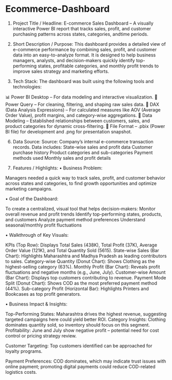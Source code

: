 # Ecommerce-Dashboard

1. Project Title / Headline:
 E-commerce Sales Dashboard – A visually interactive Power BI report that tracks sales, profit, and customer purchasing patterns across states, categories, andtime periods.

3. Short Description / Purpose:
 This dashboard provides a detailed view of e-commerce performance by combining sales, profit, and customer data into an easy-to-analyze format. It is designed to  help business managers, analysts, and decision-makers quickly identify top-performing states, profitable categories, and monthly profit trends to improve sales  strategy and marketing efforts.

4. Tech Stack:
 The dashboard was built using the following tools and technologies:

📊 Power BI Desktop – For data modeling and interactive visualization.
📂 Power Query – For cleaning, filtering, and shaping raw sales data.
🧠 DAX (Data Analysis Expressions) – For calculated measures like AOV (Average Order Value), profit margins, and category-wise aggregations.
📝 Data Modeling – Established relationships between customers, sales, and product categories for dynamic cross-filtering.
📁 File Format – .pbix (Power BI file) for development and .png for presentation snapshot.

6. Data Source:
 Source: Company’s internal e-commerce transaction records.
 Data includes:
 State-wise sales and profit data
 Customer purchase history
 Product categories and sub-categories
 Payment methods used
 Monthly sales and profit details

7. Features / Highlights:
 • Business Problem:

 Managers needed a quick way to track sales, profit, and customer behavior across states and categories, to find growth opportunities and optimize marketing  campaigns.

• Goal of the Dashboard:

 To create a centralized, visual tool that helps decision-makers:
 Monitor overall revenue and profit trends
 Identify top-performing states, products, and customers
 Analyze payment method preferences
 Understand seasonal/monthly profit fluctuations

• Walkthrough of Key Visuals:

 KPIs (Top Row): Displays Total Sales (438K), Total Profit (37K), Average Order Value (121K), and Total Quantity Sold (5615).
 State-wise Sales (Bar Chart): Highlights Maharashtra and Madhya Pradesh as leading contributors to sales.
 Category-wise Quantity (Donut Chart): Shows Clothing as the highest-selling category (63%).
 Monthly Profit (Bar Chart): Reveals profit fluctuations and negative months (e.g., June, July).
 Customer-wise Amount (Bar Chart): Displays top customers contributing to revenue.
 Payment Mode Split (Donut Chart): Shows COD as the most preferred payment method (44%).
 Sub-category Profit (Horizontal Bar): Highlights Printers and Bookcases as top profit generators.

• Business Impact & Insights:

 Top-Performing States: Maharashtra drives the highest revenue, suggesting targeted campaigns here could yield better ROI.
Category Insights: Clothing dominates quantity sold, so inventory should focus on this segment.
Profitability: June and July show negative profit – potential need for cost control or pricing strategy review.

Customer Targeting: Top customers identified can be approached for loyalty programs.

Payment Preferences: COD dominates, which may indicate trust issues with online payment; promoting digital payments could reduce COD-related logistics costs.
